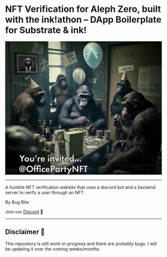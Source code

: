 # NFT Verification for Aleph Zero, built with the ink!athon – DApp Boilerplate for Substrate & ink!

<img src="packages/frontend/public/images/cover.png" width="800" height="auto" alt="Cover Image" />

---

A humble NFT verification website that uses a discord bot and a backend server to verify a user through an NFT.

By Bug Bite

Join our [Discord](https://discord.gg/HkvPV3gAcy) 💬

---

## Disclaimer 🚨

This repository is still work-in-progress and there are probably bugs. I will be updating it over the coming weeks/months.

